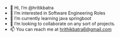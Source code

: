 - 👋 Hi, I’m @hritikbatra
- 👀 I’m interested in Software Engineering Roles
- 🌱 I’m currently learning java springboot
- 💞️ I’m looking to collaborate on any sort of projects.
- 📫 You can reach me at hrithikbatra6@gmail.com

<!---
hritikbatra/hritikbatra is a ✨ special ✨ repository because its been created by a very talented professional ☕️ (this file) appears on your GitHub profile.
You can click the Preview link to take a look at your changes.
--->
